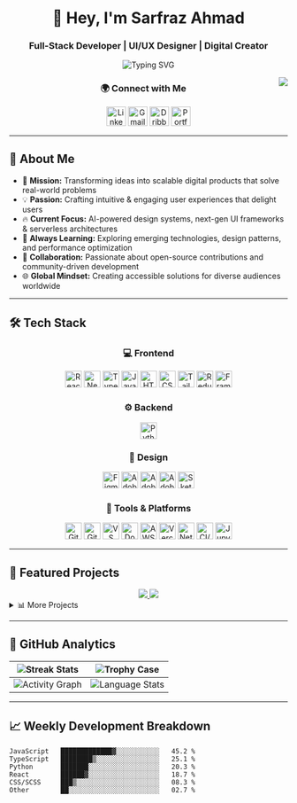 <div align="center">

# 👋 Hey, I'm **Sarfraz Ahmad**
### Full-Stack Developer | UI/UX Designer | Digital Creator

![Typing SVG](https://readme-typing-svg.demolab.com?font=Fira+Code&size=24&duration=4000&pause=1000&color=58A6FF&center=true&vCenter=true&width=1000&height=90&lines=Turning+Ideas+into+Reality;Building+Scalable+and+Beautiful+Web+Apps;Crafting+User-Centric+Designs;Innovating+with+AI+%26+Modern+Technologies)

<img src="https://komarev.com/ghpvc/?username=creativesar&label=Profile+Views&color=0e75b6&style=flat" align="right">

### 🌍 Connect with Me
<a href="https://www.linkedin.com/in/sarfraz-ahmad-595428286/" target="_blank"><img src="https://img.shields.io/badge/LinkedIn-%230077B5.svg?&style=for-the-badge&logo=linkedin&logoColor=white&style=plastic&logoWidth=20" height="35" alt="LinkedIn"></a>
<a href="mailto:uniqueluck68@gmail.com"><img src="https://img.shields.io/badge/Gmail-%23D14836.svg?&style=for-the-badge&logo=gmail&logoColor=white&style=plastic&logoWidth=20" height="35" alt="Gmail"></a>
<a href="https://dribbble.com/yourprofile" target="_blank"><img src="https://img.shields.io/badge/Dribbble-%23EA4C89.svg?&style=for-the-badge&logo=dribbble&logoColor=white&style=plastic&logoWidth=20" height="35" alt="Dribbble"></a>
<a href="https://yourportfolio.com" target="_blank"><img src="https://img.shields.io/badge/Portfolio-%23000000.svg?&style=for-the-badge&logo=vercel&logoColor=white&style=plastic&logoWidth=20" height="35" alt="Portfolio"></a>

</div>

---

## 🚀 About Me
- 🎯 **Mission:** Transforming ideas into scalable digital products that solve real-world problems
- 💡 **Passion:** Crafting intuitive & engaging user experiences that delight users
- 🔥 **Current Focus:** AI-powered design systems, next-gen UI frameworks & serverless architectures
- 🌱 **Always Learning:** Exploring emerging technologies, design patterns, and performance optimization
- 🤝 **Collaboration:** Passionate about open-source contributions and community-driven development
- 🌐 **Global Mindset:** Creating accessible solutions for diverse audiences worldwide

---

## 🛠 Tech Stack

<div align="center">

### 💻 Frontend
<p>
  <img alt="React" src="https://img.shields.io/badge/React-61DAFB?style=for-the-badge&logo=react&logoColor=black&logoWidth=20" height="30"/>
  <img alt="Next.js" src="https://img.shields.io/badge/Next.js-000000?style=for-the-badge&logo=nextdotjs&logoColor=white&logoWidth=20" height="30"/>
  <img alt="TypeScript" src="https://img.shields.io/badge/TypeScript-3178C6?style=for-the-badge&logo=typescript&logoColor=white&logoWidth=20" height="30"/>
  <img alt="JavaScript" src="https://img.shields.io/badge/JavaScript-F7DF1E?style=for-the-badge&logo=javascript&logoColor=black&logoWidth=20" height="30"/>
  <img alt="HTML5" src="https://img.shields.io/badge/HTML5-E34F26?style=for-the-badge&logo=html5&logoColor=white&logoWidth=20" height="30"/>
  <img alt="CSS3" src="https://img.shields.io/badge/CSS3-1572B6?style=for-the-badge&logo=css3&logoColor=white&logoWidth=20" height="30"/>
  <img alt="Tailwind CSS" src="https://img.shields.io/badge/Tailwind-06B6D4?style=for-the-badge&logo=tailwindcss&logoColor=white&logoWidth=20" height="30"/>
  <img alt="Redux" src="https://img.shields.io/badge/Redux-764ABC?style=for-the-badge&logo=redux&logoColor=white&logoWidth=20" height="30"/>
  <img alt="Framer Motion" src="https://img.shields.io/badge/Framer_Motion-0055FF?style=for-the-badge&logo=framer&logoColor=white&logoWidth=20" height="30"/>
</p>

### ⚙️ Backend
<p>
  <img alt="Python" src="https://img.shields.io/badge/Python-3776AB?style=for-the-badge&logo=python&logoColor=white&logoWidth=20" height="30"/>
</p>

### 🎨 Design
<p>
  <img alt="Figma" src="https://img.shields.io/badge/Figma-F24E1E?style=for-the-badge&logo=figma&logoColor=white&logoWidth=20" height="30"/>
  <img alt="Adobe Photoshop" src="https://img.shields.io/badge/Photoshop-31A8FF?style=for-the-badge&logo=adobephotoshop&logoColor=white&logoWidth=20" height="30"/>
  <img alt="Adobe Illustrator" src="https://img.shields.io/badge/Illustrator-FF9A00?style=for-the-badge&logo=adobeillustrator&logoColor=white&logoWidth=20" height="30"/>
  <img alt="Adobe InDesign" src="https://img.shields.io/badge/InDesign-FF3366?style=for-the-badge&logo=adobeindesign&logoColor=white&logoWidth=20" height="30"/>
  <img alt="Sketch" src="https://img.shields.io/badge/Sketch-F7B500?style=for-the-badge&logo=sketch&logoColor=black&logoWidth=20" height="30"/>
</p>

### 🔧 Tools & Platforms
<p>
  <img alt="Git" src="https://img.shields.io/badge/Git-F05032?style=for-the-badge&logo=git&logoColor=white&logoWidth=20" height="30"/>
  <img alt="GitHub" src="https://img.shields.io/badge/GitHub-181717?style=for-the-badge&logo=github&logoColor=white&logoWidth=20" height="30"/>
  <img alt="VS Code" src="https://img.shields.io/badge/VS_Code-007ACC?style=for-the-badge&logo=visualstudiocode&logoColor=white&logoWidth=20" height="30"/>
  <img alt="Docker" src="https://img.shields.io/badge/Docker-2496ED?style=for-the-badge&logo=docker&logoColor=white&logoWidth=20" height="30"/>
  <img alt="AWS" src="https://img.shields.io/badge/AWS-232F3E?style=for-the-badge&logo=amazonaws&logoColor=white&logoWidth=20" height="30"/>
  <img alt="Vercel" src="https://img.shields.io/badge/Vercel-000000?style=for-the-badge&logo=vercel&logoColor=white&logoWidth=20" height="30"/>
  <img alt="Netlify" src="https://img.shields.io/badge/Netlify-00C7B7?style=for-the-badge&logo=netlify&logoColor=white&logoWidth=20" height="30"/>
  <img alt="CI/CD" src="https://img.shields.io/badge/CI/CD-2088FF?style=for-the-badge&logo=githubactions&logoColor=white&logoWidth=20" height="30"/>
  <img alt="Jupyter" src="https://img.shields.io/badge/Jupyter-F37626?style=for-the-badge&logo=jupyter&logoColor=white&logoWidth=20" height="30"/>
</p>

</div>

---

## 📂 Featured Projects

<div align="center">

<a href="https://github.com/creativesar/project1">
  <img src="https://github-readme-stats.vercel.app/api/pin/?username=creativesar&repo=project1&theme=tokyonight&border_radius=10" />
</a>
<a href="https://github.com/creativesar/project2">
  <img src="https://github-readme-stats.vercel.app/api/pin/?username=creativesar&repo=project2&theme=tokyonight&border_radius=10" />
</a>

</div>

<details>
  <summary>📊 More Projects</summary>
  <div align="center" style="margin-top: 20px;">
    <a href="https://github.com/creativesar/project3">
      <img src="https://github-readme-stats.vercel.app/api/pin/?username=creativesar&repo=project3&theme=tokyonight&border_radius=10" />
    </a>
    <a href="https://github.com/creativesar/project4">
      <img src="https://github-readme-stats.vercel.app/api/pin/?username=creativesar&repo=project4&theme=tokyonight&border_radius=10" />
    </a>
  </div>
</details>

---

## 💊 GitHub Analytics

<div align="center">

| ![Streak Stats](https://github-readme-streak-stats.herokuapp.com/?user=creativesar&theme=tokyonight&hide_border=true&border_radius=10) | ![Trophy Case](https://github-profile-trophy.vercel.app/?username=creativesar&theme=onedark&no-frame=true&row=2&column=4) |
|----------------------------------------------------------------------------------------------------------------------|--------------------------------------------------------------------------------------------------------------------------|
| ![Activity Graph](https://github-readme-activity-graph.vercel.app/graph?username=creativesar&theme=react-dark&hide_border=true&area=true&radius=10) | ![Language Stats](https://github-readme-stats.vercel.app/api/top-langs/?username=creativesar&layout=compact&theme=tokyonight&langs_count=8&border_radius=10) |

</div>

---

## 📈 Weekly Development Breakdown

```text
JavaScript   █████████████▓░░░░░░░░░░░   45.2 %
TypeScript   ████████▒░░░░░░░░░░░░░░░░   25.1 %
Python       ███████░░░░░░░░░░░░░░░░░░   20.3 %
React        ██████▓░░░░░░░░░░░░░░░░░░   18.7 %
CSS/SCSS     ███▒░░░░░░░░░░░░░░░░░░░░░   08.3 %
Other        ██░░░░░░░░░░░░░░░░░░░░░░░   02.7 %
